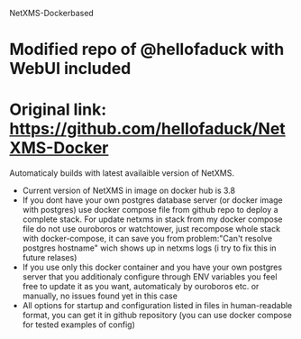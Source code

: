 NetXMS-Dockerbased

# Modified repo of @hellofaduck with WebUI included
# Original link: https://github.com/hellofaduck/NetXMS-Docker

Automaticaly builds with latest availaible version of NetXMS. 
- Current version of NetXMS in image on docker hub is 3.8
- If you dont have your own postgres database server (or docker image with postgres) use docker compose file from github repo to deploy a complete stack. For update netxms in stack from my docker compose file do not use ouroboros or watchtower, just recompose whole stack with docker-compose, it can save you from problem:"Can't resolve postgres hostname" wich shows up in netxms logs (i try to fix this in future relases)
- If you use only this docker container and you have your own postgres server that you additionaly configure through ENV variables you feel free to update it as you want, automaticaly by ouroboros etc. or manually, no issues found yet in this case
- All options for startup and configuration listed in files in human-readable format, you can get it in github repository (you can use docker compose for tested examples of config)
